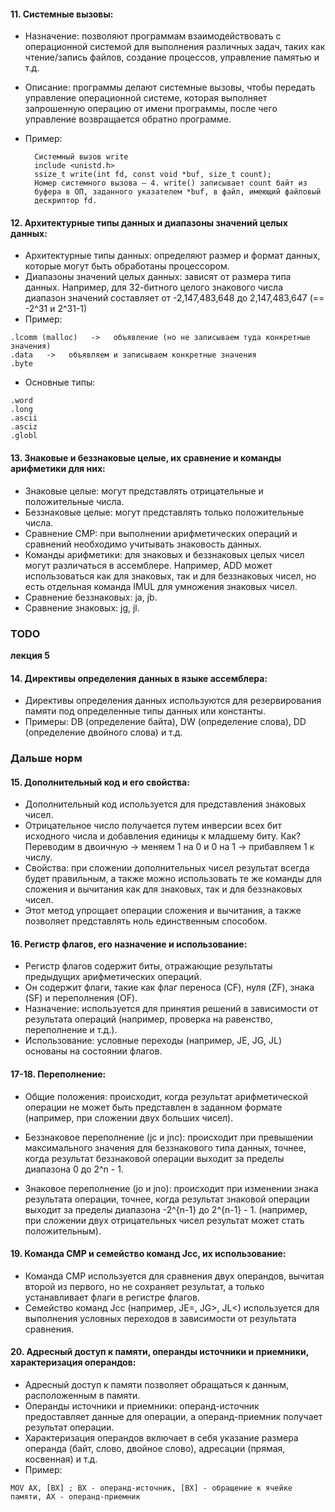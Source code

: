 #### 11. Системные вызовы:
   - Назначение: позволяют программам взаимодействовать с операционной системой для выполнения различных задач, таких как чтение/запись файлов, создание процессов, управление памятью и т.д.
   - Описание: программы делают системные вызовы, чтобы передать управление операционной системе, которая выполняет запрошенную операцию от имени программы, после чего управление возвращается обратно программе.
   - Пример:
     
           Системный вызов write
           include <unistd.h>
           ssize_t write(int fd, const void *buf, size_t count);
           Номер системного вызова — 4. write() записывает count байт из
           буфера в ОП, заданного указателем *buf, в файл, имеющий файловый
           дескриптор fd.

#### 12. Архитектурные типы данных и диапазоны значений целых данных:
   - Архитектурные типы данных: определяют размер и формат данных, которые могут быть обработаны процессором.
   - Диапазоны значений целых данных: зависят от размера типа данных. Например, для 32-битного целого знакового числа диапазон значений составляет от -2,147,483,648 до 2,147,483,647 (==  -2^31 и 2^31-1)
   - Пример:

    .lcomm (malloc)   ->   объявление (но не записываем туда конкретные значения)
    .data   ->   объявляем и записываем конкретные значения
    .byte
    
   - Основные типы:
     
    .word
    .long
    .ascii
    .asciz
    .globl

#### 13. Знаковые и беззнаковые целые, их сравнение и команды арифметики для них:
   - Знаковые целые: могут представлять отрицательные и положительные числа.
   - Беззнаковые целые: могут представлять только положительные числа.
   - Сравнение CMP: при выполнении арифметических операций и сравнений необходимо учитывать знаковость данных.
   - Команды арифметики: для знаковых и беззнаковых целых чисел могут различаться в ассемблере. Например, ADD может использоваться как для знаковых, так и для беззнаковых чисел, но есть отдельная команда IMUL для умножения знаковых чисел.
   - Сравнение беззнаковых: ja, jb.
   - Сравнение знаковых: jg, jl.

   

### TODO
__лекция 5__
#### 14. Директивы определения данных в языке ассемблера:
   - Директивы определения данных используются для резервирования памяти под определенные типы данных или константы.
   - Примеры: DB (определение байта), DW (определение слова), DD (определение двойного слова) и т.д.

### Дальше норм

#### 15. Дополнительный код и его свойства:
   - Дополнительный код используется для представления знаковых чисел.
   - Отрицательное число получается путем инверсии всех бит исходного числа и добавления единицы к младшему биту. Как? Переводим в двоичную -> меняем 1 на 0 и 0 на 1 -> прибавляем 1 к числу.
   - Свойства: при сложении дополнительных чисел результат всегда будет правильным, а также можно использовать те же команды для сложения и вычитания как для знаковых, так и для беззнаковых чисел.
   - Этот метод упрощает операции сложения и вычитания, а также позволяет представлять ноль единственным способом.

#### 16. Регистр флагов, его назначение и использование:
   - Регистр флагов содержит биты, отражающие результаты предыдущих арифметических операций.
   - Он содержит флаги, такие как флаг переноса (CF), нуля (ZF), знака (SF) и переполнения (OF).
   - Назначение: используется для принятия решений в зависимости от результата операций (например, проверка на равенство, переполнение и т.д.).
   - Использование: условные переходы (например, JE, JG, JL) основаны на состоянии флагов.

#### 17-18. Переполнение:
   - Общие положения: происходит, когда результат арифметической операции не может быть представлен в заданном формате (например, при сложении двух больших чисел).

   - Беззнаковое переполнение (jc и jnc): происходит при превышении максимального значения для беззнакового типа данных, точнее, когда результат беззнаковой операции выходит за пределы диапазона 0 до 2^n - 1. 


   - Знаковое переполнение (jo и jno): происходит при изменении знака результата операции, точнее, когда результат знаковой операции выходит за пределы диапазона -2^{n-1} до 2^{n-1} - 1. (например, при сложении двух отрицательных чисел результат может стать положительным).

#### 19. Команда CMP и семейство команд Jcc, их использование:
   - Команда CMP используется для сравнения двух операндов, вычитая второй из первого, но не сохраняет результат, а только устанавливает флаги в регистре флагов.
   - Семейство команд Jcc (например, JE=, JG>, JL<) используется для выполнения условных переходов в зависимости от результата сравнения.

#### 20. Адресный доступ к памяти, операнды источники и приемники, характеризация операндов:
   - Адресный доступ к памяти позволяет обращаться к данным, расположенным в памяти.
   - Операнды источники и приемники: операнд-источник предоставляет данные для операции, а операнд-приемник получает результат операции.
   - Характеризация операндов включает в себя указание размера операнда (байт, слово, двойное слово), адресации (прямая, косвенная) и т.д.
   - Пример:

    MOV AX, [BX] ; BX - операнд-источник, [BX] - обращение к ячейке памяти, AX - операнд-приемник

